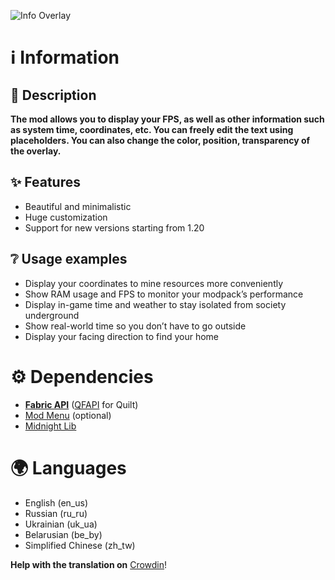 ![Info Overlay](https://cdn.modrinth.com/data/cached_images/6d0a13a14febf1fd71bce51c5ddb2a6c1f331905.png)
# ℹ️ Information
## 📃 Description
**The mod allows you to display your FPS, as well as other information such as system time, coordinates, etc. You can freely edit the text using placeholders. You can also change the color, position, transparency of the overlay.**
## ✨ Features
- Beautiful and minimalistic
- Huge customization
- Support for new versions starting from 1.20
## ❔ Usage examples
- Display your coordinates to mine resources more conveniently
- Show RAM usage and FPS to monitor your modpack’s performance
- Display in-game time and weather to stay isolated from society underground
- Show real-world time so you don’t have to go outside
- Display your facing direction to find your home
# ⚙️ Dependencies
- **[Fabric API](https://modrinth.com/mod/fabric-api)** ([QFAPI](https://modrinth.com/mod/qsl) for Quilt)
- [Mod Menu](https://modrinth.com/mod/modmenu) (optional)
- [Midnight Lib](https://modrinth.com/mod/midnightlib)
# 🌍 Languages
- English (en_us)
- Russian (ru_ru)
- Ukrainian (uk_ua)
- Belarusian (be_by)
- Simplified Chinese (zh_tw)<br>

**Help with the translation on** [Crowdin](https://crowdin.com/project/fpsoverlay)!
